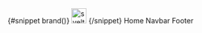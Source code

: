<Navbar toggleNav={toggleNavLg} closeNav={closeNavLg} navStatus={navStatusLg} breakPoint="lg">
  {#snippet brand()}
    <NavBrand siteName="Svelte 5" closeNav={closeNavLg}>
      <img width="30" src="/images/svelte-icon.png" alt="svelte icon" />
    </NavBrand>
  {/snippet}

  <NavUl>
    <NavLi href="/" closeNav={closeNavLg}>Home</NavLi>
    <NavLi href="/components/navbar" closeNav={closeNavLg}>Navbar</NavLi>
    <NavLi href="/components/footer" closeNav={closeNavLg}>Footer</NavLi>
  </NavUl>
</Navbar>